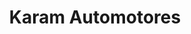 ---
title: "Karam Automotores"
url: /san-fernando-del-valle-de-catamarca/karam-automotores/
shop: coche
---